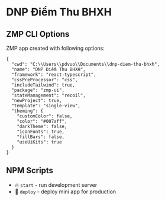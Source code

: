 # DNP Điểm Thu BHXH

## ZMP CLI Options

ZMP app created with following options:

```
{
  "cwd": "C:\\Users\\pdvuo\\Documents\\dnp-diem-thu-bhxh",
  "name": "DNP Điểm Thu BHXH",
  "framework": "react-typescript",
  "cssPreProcessor": "css",
  "includeTailwind": true,
  "package": "zmp-ui",
  "stateManagement": "recoil",
  "newProject": true,
  "template": "single-view",
  "theming": {
    "customColor": false,
    "color": "#007aff",
    "darkTheme": false,
    "iconFonts": true,
    "fillBars": false,
    "useUiKits": true
  }
}
```

## NPM Scripts

* 🔥 `start` - run development server
* 🙏 `deploy` - deploy mini app for production